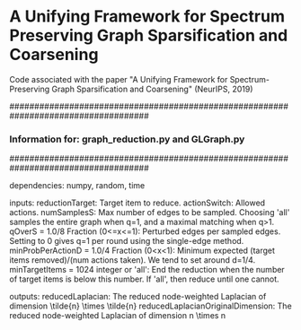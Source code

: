 # A Unifying Framework for Spectrum Preserving Graph Sparsification and Coarsening
Code associated with the paper "A Unifying Framework for Spectrum-Preserving Graph Sparsification and Coarsening" (NeurIPS, 2019)

####################################################################################
### Information for: graph_reduction.py	and GLGraph.py
####################################################################################

dependencies: numpy, random, time

inputs: 
	reductionTarget:			Target item to reduce.
	actionSwitch:				Allowed actions.
	numSamplesS:				Max number of edges to be sampled.  Choosing 'all' samples the entire graph when q=1, and a maximal matching when q>1.
	qOverS = 1.0/8				Fraction (0<=x<=1): Perturbed edges per sampled edges. Setting to 0 gives q=1 per 									round using the single-edge method.
	minProbPerActionD = 1.0/4	Fraction (0<x<1): 	Minimum expected (target items removed)/(num actions taken).
								We tend to set around d=1/4.
	minTargetItems = 1024		integer or 'all':	End the reduction when the number of target items is below this number.
								If 'all', then reduce until one cannot.

outputs:
	reducedLaplacian:			The reduced node-weighted Laplacian of dimension \tilde{n} \times \tilde{n}
	reducedLaplacianOriginalDimension:			The reduced node-weighted Laplacian of dimension n \times n

